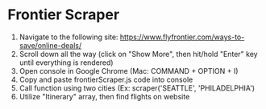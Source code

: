 # Frontier Scraper

1. Navigate to the following site: https://www.flyfrontier.com/ways-to-save/online-deals/
2. Scroll down all the way (click on "Show More", then hit/hold "Enter" key until everything is rendered)
3. Open console in Google Chrome (Mac: COMMAND + OPTION + I)
4. Copy and paste frontierScraper.js code into console
5. Call function using two cities (Ex: scraper('SEATTLE', 'PHILADELPHIA')
6. Utilize "Itinerary" array, then find flights on website
